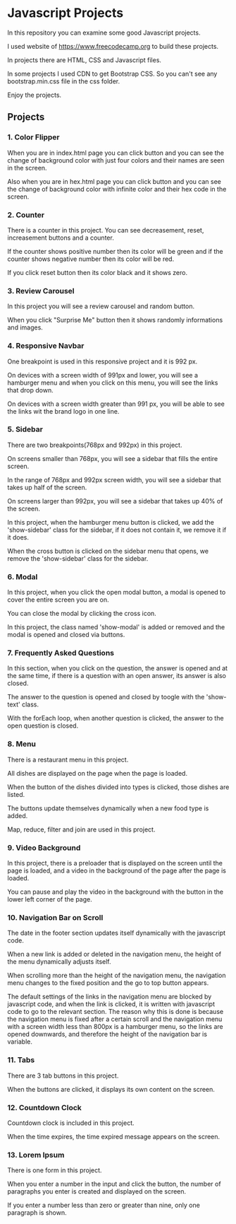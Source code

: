 # Javascript Projects
In this repository you can examine some good Javascript projects.

I used website of https://www.freecodecamp.org to build these projects.

In projects there are HTML, CSS and Javascript files.

In some projects I used CDN to get Bootstrap CSS. So you can't see any bootstrap.min.css file in the css folder.

Enjoy the projects.

## Projects
### 1. Color Flipper
When you are in index.html page you can click button and you can see the change of background color with just four colors and their names are seen in the screen.

Also when you are in hex.html page you can click button and you can see the change of background color with infinite color and their hex code in the screen.

### 2. Counter
There is a counter in this project. You can see decreasement, reset, increasement buttons and a counter.

If the counter shows positive number then its color will be green and if the counter shows negative number then its color will be red.

If you click reset button then its color black and it shows zero.

### 3. Review Carousel
In this project you will see a review carousel and random button. 

When you click "Surprise Me" button then it shows randomly informations and images.

### 4. Responsive Navbar
One breakpoint is used in this responsive project and it is 992 px.

On devices with a screen width of 991px and lower, you will see a hamburger menu and when you click on this menu, you will see the links that drop down.

On devices with a screen width greater than 991 px, you will be able to see the links wit the brand logo in one line.

### 5. Sidebar
There are two breakpoints(768px and 992px) in this project.

On screens smaller than 768px, you will see a sidebar that fills the entire screen.

In the range of 768px and 992px screen width, you will see a sidebar that takes up half of the screen.

On screens larger than 992px, you will see a sidebar that takes up 40% of the screen.

In this project, when the hamburger menu button is clicked, we add the 'show-sidebar' class for the sidebar, if it does not contain it, we remove it if it does.

When the cross button is clicked on the sidebar menu that opens, we remove the 'show-sidebar' class for the sidebar.

### 6. Modal
In this project, when you click the open modal button, a modal is opened to cover the entire screen you are on.

You can close the modal by clicking the cross icon.

In this project, the class named 'show-modal' is added or removed and the modal is opened and closed via buttons.

### 7. Frequently Asked Questions
In this section, when you click on the question, the answer is opened and at the same time, if there is a question with an open answer, its answer is also closed.

The answer to the question is opened and closed by toogle with the 'show-text' class.

With the forEach loop, when another question is clicked, the answer to the open question is closed.

### 8. Menu
There is a restaurant menu in this project.

All dishes are displayed on the page when the page is loaded.

When the button of the dishes divided into types is clicked, those dishes are listed.

The buttons update themselves dynamically when a new food type is added.

Map, reduce, filter and join are used in this project.

### 9. Video Background
In this project, there is a preloader that is displayed on the screen until the page is loaded, and a video in the background of the page after the page is loaded.

You can pause and play the video in the background with the button in the lower left corner of the page.

### 10. Navigation Bar on Scroll
The date in the footer section updates itself dynamically with the javascript code.

When a new link is added or deleted in the navigation menu, the height of the menu dynamically adjusts itself.

When scrolling more than the height of the navigation menu, the navigation menu changes to the fixed position and the go to top button appears.

The default settings of the links in the navigation menu are blocked by javascript code, and when the link is clicked, it is written with javascript code to go to the relevant section. The reason why this is done is because the navigation menu is fixed after a certain scroll and the navigation menu with a screen width less than 800px is a hamburger menu, so the links are opened downwards, and therefore the height of the navigation bar is variable.

### 11. Tabs
There are 3 tab buttons in this project.

When the buttons are clicked, it displays its own content on the screen.

### 12. Countdown Clock
Countdown clock is included in this project.

When the time expires, the time expired message appears on the screen.

### 13. Lorem Ipsum
There is one form in this project.

When you enter a number in the input and click the button, the number of paragraphs you enter is created and displayed on the screen.

If you enter a number less than zero or greater than nine, only one paragraph is shown.
